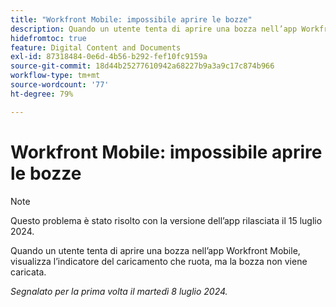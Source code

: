 ```yaml
---
title: "Workfront Mobile: impossibile aprire le bozze"
description: Quando un utente tenta di aprire una bozza nell’app Workfront Mobile, visualizza l’indicatore del caricamento che ruota, ma la bozza non viene caricata.
hidefromtoc: true
feature: Digital Content and Documents
exl-id: 87318484-0e6d-4b56-b292-fef10fc9159a
source-git-commit: 18d44b25277610942a68227b9a3a9c17c874b966
workflow-type: tm+mt
source-wordcount: '77'
ht-degree: 79%

---
```


# Workfront Mobile: impossibile aprire le bozze

>[!NOTE]
>
>Questo problema è stato risolto con la versione dell’app rilasciata il 15 luglio 2024.

Quando un utente tenta di aprire una bozza nell’app Workfront Mobile, visualizza l’indicatore del caricamento che ruota, ma la bozza non viene caricata.

_Segnalato per la prima volta il martedì 8 luglio 2024._
